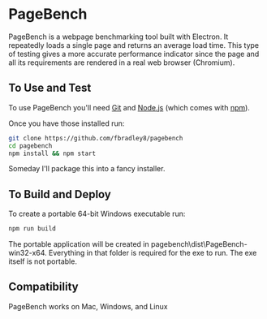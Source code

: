 # PageBench

PageBench is a webpage benchmarking tool built with Electron. It repeatedly loads a single page and returns an average load time. This type of testing gives a more accurate performance indicator since the page and all its requirements are rendered in a real web browser (Chromium).

## To Use and Test

To use PageBench you'll need [Git](https://git-scm.com) and [Node.js](https://nodejs.org/en/download/) (which comes with [npm](http://npmjs.com)).

Once you have those installed run:

```bash
git clone https://github.com/fbradley8/pagebench
cd pagebench
npm install && npm start
```

Someday I'll package this into a fancy installer.

## To Build and Deploy

To create a portable 64-bit Windows executable run:

```bash
npm run build
```

The portable application will be created in pagebench\dist\PageBench-win32-x64. Everything in that folder is required for the exe to run. The exe itself is not portable.

## Compatibility

PageBench works on Mac, Windows, and Linux
